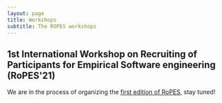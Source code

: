 ```yaml
---
layout: page
title: Workshops
subtitle: The ROPES workshops
---
```


## 1st International Workshop on Recruiting of Participants for Empirical Software engineering  (RoPES'21) 

We are in the process of organizing the [first edition of RoPES](/ropes2021/), stay tuned!

